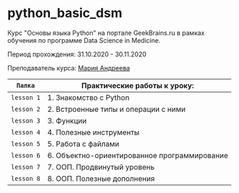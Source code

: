 # python_basic_dsm
Курс "Основы языка Python" на портале GeekBrains.ru в рамках обучения по программе Data Science in Medicine.

Период прохождения: 31.10.2020 - 30.11.2020 

Преподаватель курса: [Мария Андреева](https://geekbrains.ru/users/2932404 "Профиль преподавателя на GB")



`Папка` | Практические работы к уроку: | 
 --- | --- | 
`lesson 1`| 1. Знакомство с Python|
`lesson 2` | 2. Встроенные типы и операции с ними |
`lesson 3` | 3. Функции |
`lesson 4` | 4. Полезные инструменты |
`lesson 5` | 5. Работа с файлами |
`lesson 6` | 6. Объектно-ориентированное программирование |
`lesson 7` | 7. ООП. Продвинутый уровень |
`lesson 8` | 8. ООП. Полезные дополнения |
 
